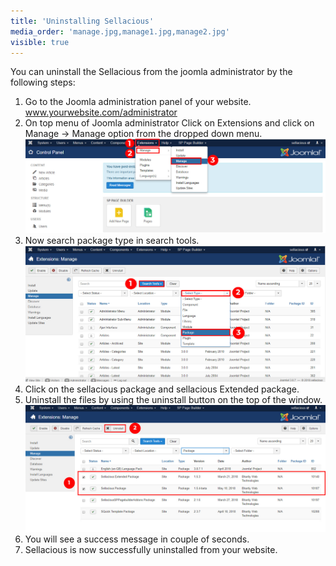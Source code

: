 ```yaml
---
title: 'Uninstalling Sellacious'
media_order: 'manage.jpg,manage1.jpg,manage2.jpg'
visible: true
---
```


You can  uninstall the Sellacious from the joomla administrator by the following steps:

1. Go to the Joomla administration panel of your website.  www.yourwebsite.com/administrator 
2. On top menu of Joomla administrator Click on Extensions and click on Manage -> Manage option from the dropped down menu.
![](manage.jpg)
3. Now search package type in search tools.
![](manage1.jpg)
4. Click on the sellacious package and sellacious Extended package.
5. Uninstall the files by using the uninstall button on the top of the window.
![](manage2.jpg)
6. You will see a success message in couple of seconds. 
7. Sellacious is now successfully uninstalled from your website.
